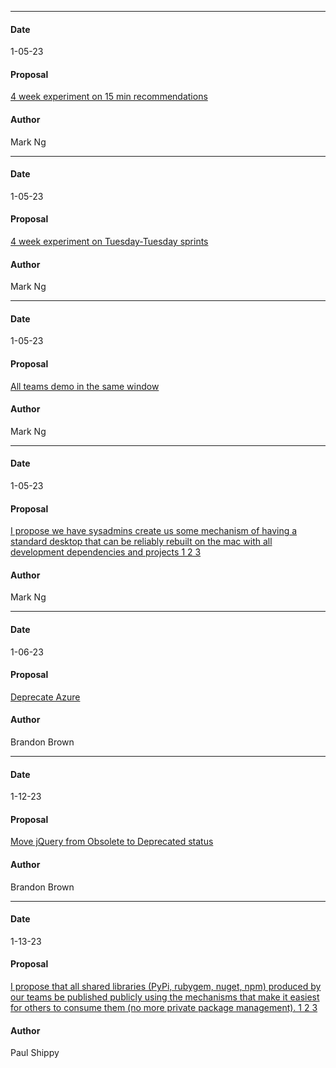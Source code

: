 ***
#### Date
1-05-23
#### Proposal
[4 week experiment on 15 min recommendations](https://flipswitch.slack.com/archives/C02GC9LSTFT/p1672959707453339)
#### Author
Mark Ng
***
#### Date
1-05-23
#### Proposal
[4 week experiment on Tuesday-Tuesday sprints](https://flipswitch.slack.com/archives/C02GC9LSTFT/p1672959707453339)
#### Author
Mark Ng

***
#### Date
1-05-23
#### Proposal
[All teams demo in the same window](https://flipswitch.slack.com/archives/C02GC9LSTFT/p1672959707453339)
#### Author
Mark Ng

***
#### Date
1-05-23
#### Proposal
[I propose we have sysadmins create us some mechanism of having a standard desktop that can be reliably rebuilt on the mac with all development dependencies and projects 1 2 3](https://flipswitch.slack.com/archives/C02GC9LSTFT/p1673464654922949)
#### Author
Mark Ng


***
#### Date
1-06-23
#### Proposal
[Deprecate Azure](https://flipswitch.slack.com/archives/C02GC9LSTFT/p1673028126333639)
#### Author
Brandon Brown

***
#### Date
1-12-23
#### Proposal
[Move jQuery from Obsolete to Deprecated status](https://flipswitch.slack.com/archives/C02GC9LSTFT/p1673549936289289)
#### Author
Brandon Brown

***
#### Date
1-13-23
#### Proposal
[I propose that all shared libraries (PyPi, rubygem, nuget, npm) produced by our teams be published publicly using the mechanisms that make it easiest for others to consume them (no more private package management). 1 2 3](https://flipswitch.slack.com/archives/C02GC9LSTFT/p1673653300570839)
#### Author
Paul Shippy
